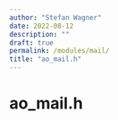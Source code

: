 ```yaml
---
author: "Stefan Wagner"
date: 2022-08-12
description: ""
draft: true
permalink: /modules/mail/
title: "ao_mail.h"
---
```


# ao_mail.h
